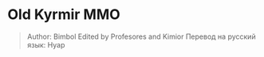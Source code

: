 # Old Kyrmir MMO
 
> Author: Bimbol
> Edited by Profesores and Kimior
> Перевод на русский язык: Нуар
